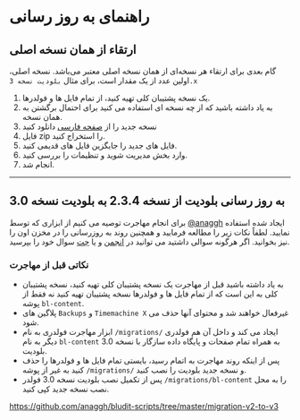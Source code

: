 # راهنمای به روز رسانی
<!-- position: 4 -->

<h2 id="upgrade-from-major-version">ارتقاء از همان نسخه اصلی</h2>

گام بعدی برای ارتقاء هر نسخه‌ای از همان نسخه اصلی معتبر می‌باشد. نسخه اصلی، اولین عدد از یک مقدار است، برای مثال `بلودیت نسخه 3.x` 

1. یک نسخه پشتیبان کلی تهیه کنید، از تمام فایل ها و فولدرها.
2. به یاد داشته باشید که از چه نسخه ای استفاده می کنید برای احتمال برگشتن به همان نسخه.
3. نسخه جدید را از [صفحه فارسی](http://bludit.ir) دانلود کنید
4. فایل zip را استخراج کنید.
5. فایل های جدید را جایگزین فایل های قدیمی کنید.
6. وارد بخش مدیریت شوید و تنظیمات را بررسی کنید.
7. انجام شد.

---

<h2 id="upgrade-from-bludit-2-to-bludit-3">به روز رسانی بلودیت از نسخه 2.3.4 به بلودیت نسخه 3.0</h2>

برای انجام مهاجرت توصیه می کنیم از ابزاری که توسط [@anaggh](https://github.com/anaggh) ایجاد شده استفاده نمایید. لطفاً نکات زیر را مطالعه فرمایید و همچنین روند به روزرسانی را در مخزن اون را نیز بخوانید. اگر هرگونه سوالی داشتید می توانید در [انجمن](https://forum.bludit.org/) و یا [چت](https://gitter.im/bludit/support) سوال خود را بپرسید. 

### نکاتی قبل از مهاجرت


- به یاد داشته باشید قبل از مهاجرت یک نسخه پشتیبان کلی تهیه کنید، نسخه پشتیبان کلی به این است که از تمام فایل ها و فولدرها نسخه پشتیبان تهیه کنید نه فقط از پوشه  `bl-content`.
- پلاگین های `Backups` و `Timemachine X` غیرفعال خواهند شد و محتوای آنها حذف می شود.
- ابزار مهاجرت فولدری به نام `/migrations/` ایجاد می کند و داخل آن هم فولدری دیگر به نام `bl-content` به همراه تمام صفحات و پایگاه داده سازگار با نسخه 3.0 بلودیت.
- پس از اینکه روند مهاجرت به اتمام رسید، بایستی تمام فایل ها و فولدرها را حذف کنید به غیر از پوشه `/migrations/` و نسخه جدید بلودیت را نصب کنید.
- پس از تکمیل نصب بلودیت نسخه 3.0 فولدر `/migrations/bl-content` را به محل نصب نسخه جدید کپی کنید.

https://github.com/anaggh/bludit-scripts/tree/master/migration-v2-to-v3
